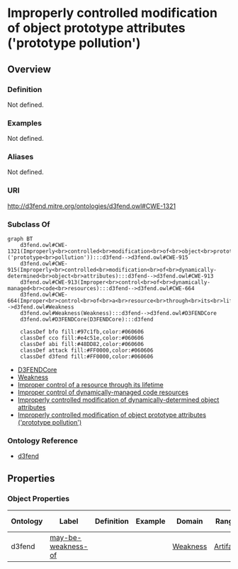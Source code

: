 # Improperly controlled modification of object prototype attributes ('prototype pollution')

## Overview

### Definition
Not defined.

### Examples
Not defined.

### Aliases
Not defined.

### URI
http://d3fend.mitre.org/ontologies/d3fend.owl#CWE-1321

### Subclass Of
```mermaid
graph BT
    d3fend.owl#CWE-1321(Improperly<br>controlled<br>modification<br>of<br>object<br>prototype<br>attributes<br>('prototype<br>pollution')):::d3fend-->d3fend.owl#CWE-915
    d3fend.owl#CWE-915(Improperly<br>controlled<br>modification<br>of<br>dynamically-determined<br>object<br>attributes):::d3fend-->d3fend.owl#CWE-913
    d3fend.owl#CWE-913(Improper<br>control<br>of<br>dynamically-managed<br>code<br>resources):::d3fend-->d3fend.owl#CWE-664
    d3fend.owl#CWE-664(Improper<br>control<br>of<br>a<br>resource<br>through<br>its<br>lifetime):::d3fend-->d3fend.owl#Weakness
    d3fend.owl#Weakness(Weakness):::d3fend-->d3fend.owl#D3FENDCore
    d3fend.owl#D3FENDCore(D3FENDCore):::d3fend
    
    classDef bfo fill:#97c1fb,color:#060606
    classDef cco fill:#e4c51e,color:#060606
    classDef abi fill:#48DD82,color:#060606
    classDef attack fill:#FF0000,color:#060606
    classDef d3fend fill:#FF0000,color:#060606
```

- [D3FENDCore](/docs/ontology/reference/model/D3FENDCore/D3FENDCore.md)
- [Weakness](/docs/ontology/reference/model/D3FENDCore/Weakness/Weakness.md)
- [Improper control of a resource through its lifetime](/docs/ontology/reference/model/D3FENDCore/Weakness/Improper%20control%20of%20a%20resource%20through%20its%20lifetime/Improper%20control%20of%20a%20resource%20through%20its%20lifetime.md)
- [Improper control of dynamically-managed code resources](/docs/ontology/reference/model/D3FENDCore/Weakness/Improper%20control%20of%20a%20resource%20through%20its%20lifetime/Improper%20control%20of%20dynamically-managed%20code%20resources/Improper%20control%20of%20dynamically-managed%20code%20resources.md)
- [Improperly controlled modification of dynamically-determined object attributes](/docs/ontology/reference/model/D3FENDCore/Weakness/Improper%20control%20of%20a%20resource%20through%20its%20lifetime/Improper%20control%20of%20dynamically-managed%20code%20resources/Improperly%20controlled%20modification%20of%20dynamically-determined%20object%20attributes/Improperly%20controlled%20modification%20of%20dynamically-determined%20object%20attributes.md)
- [Improperly controlled modification of object prototype attributes ('prototype pollution')](/docs/ontology/reference/model/D3FENDCore/Weakness/Improper%20control%20of%20a%20resource%20through%20its%20lifetime/Improper%20control%20of%20dynamically-managed%20code%20resources/Improperly%20controlled%20modification%20of%20dynamically-determined%20object%20attributes/Improperly%20controlled%20modification%20of%20object%20prototype%20attributes%20%28%27prototype%20pollution%27%29/Improperly%20controlled%20modification%20of%20object%20prototype%20attributes%20%28%27prototype%20pollution%27%29.md)


### Ontology Reference
- [d3fend](http://d3fend.mitre.org/ontologies/d3fend.owl#)

## Properties
### Object Properties
| Ontology | Label | Definition | Example | Domain | Range | Inverse Of |
|----------|-------|------------|---------|--------|-------|------------|
| d3fend | [may-be-weakness-of](http://d3fend.mitre.org/ontologies/d3fend.owl#may-be-weakness-of) |  |  | [Weakness](/docs/ontology/reference/model/D3FENDCore/Weakness/Weakness.md) | [Artifact](/docs/ontology/reference/model/D3FENDCore/Artifact/Artifact.md) | [may-have-weakness](http://d3fend.mitre.org/ontologies/d3fend.owl#may-have-weakness) |

